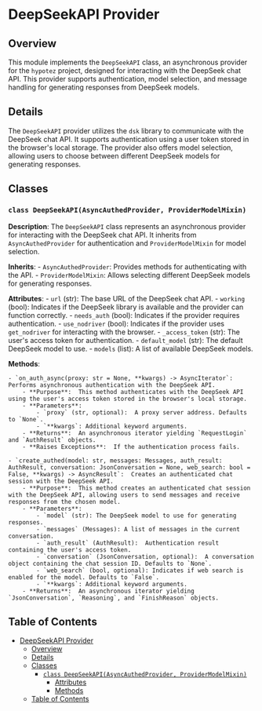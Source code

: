 # DeepSeekAPI Provider

## Overview

This module implements the `DeepSeekAPI` class, an asynchronous provider for the `hypotez` project, designed for interacting with the DeepSeek chat API. This provider supports authentication, model selection, and message handling for generating responses from DeepSeek models.

## Details

The `DeepSeekAPI` provider utilizes the `dsk` library to communicate with the DeepSeek chat API. It supports authentication using a user token stored in the browser's local storage. The provider also offers model selection, allowing users to choose between different DeepSeek models for generating responses.

## Classes

### `class DeepSeekAPI(AsyncAuthedProvider, ProviderModelMixin)`

**Description**: The `DeepSeekAPI` class represents an asynchronous provider for interacting with the DeepSeek chat API. It inherits from `AsyncAuthedProvider` for authentication and `ProviderModelMixin` for model selection.

**Inherits**:
    - `AsyncAuthedProvider`: Provides methods for authenticating with the API.
    - `ProviderModelMixin`:  Allows selecting different DeepSeek models for generating responses.

**Attributes**:
    - `url` (str): The base URL of the DeepSeek chat API.
    - `working` (bool): Indicates if the DeepSeek library is available and the provider can function correctly.
    - `needs_auth` (bool):  Indicates if the provider requires authentication.
    - `use_nodriver` (bool): Indicates if the provider uses `get_nodriver` for interacting with the browser.
    - `_access_token` (str): The user's access token for authentication.
    - `default_model` (str): The default DeepSeek model to use.
    - `models` (list): A list of available DeepSeek models.

**Methods**:

    - `on_auth_async(proxy: str = None, **kwargs) -> AsyncIterator`: Performs asynchronous authentication with the DeepSeek API.
        - **Purpose**:  This method authenticates with the DeepSeek API using the user's access token stored in the browser's local storage.
        - **Parameters**:
            - `proxy` (str, optional):  A proxy server address. Defaults to `None`.
            - `**kwargs`: Additional keyword arguments.
        - **Returns**:  An asynchronous iterator yielding `RequestLogin` and `AuthResult` objects.
        - **Raises Exceptions**:  If the authentication process fails.

    - `create_authed(model: str, messages: Messages, auth_result: AuthResult, conversation: JsonConversation = None, web_search: bool = False, **kwargs) -> AsyncResult`:  Creates an authenticated chat session with the DeepSeek API.
        - **Purpose**:  This method creates an authenticated chat session with the DeepSeek API, allowing users to send messages and receive responses from the chosen model.
        - **Parameters**:
            - `model` (str): The DeepSeek model to use for generating responses.
            - `messages` (Messages): A list of messages in the current conversation.
            - `auth_result` (AuthResult):  Authentication result containing the user's access token.
            - `conversation` (JsonConversation, optional):  A conversation object containing the chat session ID. Defaults to `None`.
            - `web_search` (bool, optional): Indicates if web search is enabled for the model. Defaults to `False`.
            - `**kwargs`: Additional keyword arguments.
        - **Returns**:  An asynchronous iterator yielding `JsonConversation`, `Reasoning`, and `FinishReason` objects.

## Table of Contents

- [DeepSeekAPI Provider](#deepseekapi-provider)
    - [Overview](#overview)
    - [Details](#details)
    - [Classes](#classes)
        - [`class DeepSeekAPI(AsyncAuthedProvider, ProviderModelMixin)`](#class-deepseekapiasyncauthedproviderprovidermodelmixin)
            - [Attributes](#attributes)
            - [Methods](#methods)
    - [Table of Contents](#table-of-contents)